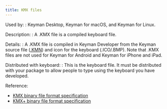 ```yaml
---
title: KMX files
---
```


Used by:
:   <span class="application">Keyman Desktop</span>,
    <span class="application">Keyman for macOS</span>, and
    <span class="application">Keyman for Linux</span>.

Description:
:   A .KMX file is a compiled keyboard file.

Details:
:   A .KMX file is compiled in <span class="application">Keyman
    Developer</span> from the Keyman source file ([.KMN](kmn)) and icon
    for the keyboard (.ICO/.BMP). Note that .KMX files are not used for
    <span class="application">Keyman for Android</span> and
    <span class="application">Keyman for iPhone and iPad</span>.

Distributed with keyboard:
:   This is the keyboard file. It must be distributed with your package
    to allow people to type using the keyboard you have developed.

Reference:
* [KMX binary file format specification](https://github.com/keymanapp/keyman/blob/master/docs/file-formats/kmx-file-format.md)
* [KMX+ binary file format specification](https://github.com/keymanapp/keyman/blob/master/docs/file-formats/kmx-plus-file-format.md)

